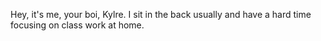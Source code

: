 Hey, it's me, your boi, Kylre. I sit in the back usually and have a hard time focusing on class work at home.
